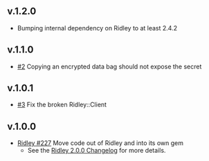 ## v.1.2.0

* Bumping internal dependency on Ridley to at least 2.4.2

## v.1.1.0

* [#2](https://github.com/RiotGames/ridley-connectors/pull/2) Copying an encrypted data bag should not expose the secret

## v.1.0.1

* [#3](https://github.com/RiotGames/ridley-connectors/pull/3) Fix the broken Ridley::Client

## v.1.0.0

* [Ridley #227](https://github.com/RiotGames/ridley/pull/227) Move code out of Ridley and into its own gem
  * See the [Ridley 2.0.0 Changelog](https://github.com/RiotGames/ridley/blob/v2.0.0/CHANGELOG.md) for more details.
